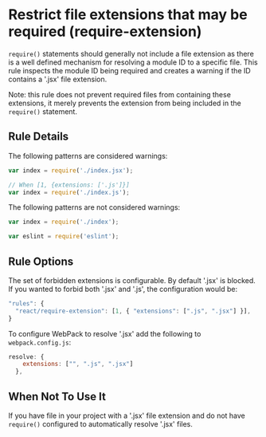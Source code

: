 # Restrict file extensions that may be required (require-extension)

`require()` statements should generally not include a file extension as there is a well defined mechanism for resolving a module ID to a specific file. This rule inspects the module ID being required and creates a warning if the ID contains a '.jsx' file extension.

Note: this rule does not prevent required files from containing these extensions, it merely prevents the extension from being included in the `require()` statement.

## Rule Details

The following patterns are considered warnings:

```js
var index = require('./index.jsx');

// When [1, {extensions: ['.js']}]
var index = require('./index.js');
```

The following patterns are not considered warnings:

```js
var index = require('./index');

var eslint = require('eslint');
```

## Rule Options

The set of forbidden extensions is configurable. By default '.jsx' is blocked. If you wanted to forbid both '.jsx' and '.js', the configuration would be:

```js
"rules": {
  "react/require-extension": [1, { "extensions": [".js", ".jsx"] }],
}
```

To configure WebPack to resolve '.jsx' add the following to `webpack.config.js`:

```js
resolve: {
    extensions: ["", ".js", ".jsx"]
  },
```

## When Not To Use It

If you have file in your project with a '.jsx' file extension and do not have `require()` configured to automatically resolve '.jsx' files.
